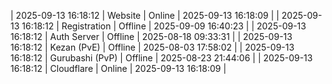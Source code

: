 | 2025-09-13 16:18:12 | Website | Online | 2025-09-13 16:18:09 |
| 2025-09-13 16:18:12 | Registration | Offline | 2025-09-09 16:40:23 |
| 2025-09-13 16:18:12 | Auth Server | Offline | 2025-08-18 09:33:31 |
| 2025-09-13 16:18:12 | Kezan (PvE) | Offline | 2025-08-03 17:58:02 |
| 2025-09-13 16:18:12 | Gurubashi (PvP) | Offline | 2025-08-23 21:44:06 |
| 2025-09-13 16:18:12 | Cloudflare | Online | 2025-09-13 16:18:09 |
